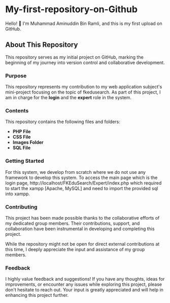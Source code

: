 # My-first-repository-on-Github
Hello! 👋 I'm Muhammad Aminuddin Bin Ramli, and this is my first upload on GitHub.

## About This Repository
This repository serves as my initial project on GitHub, marking the beginning of my journey into version control and collaborative development.

### Purpose
This repository represents my contribution to my web application subject's mini-project focusing on the topic of fkedusearch. As part of this project, I am in charge for the **login** and the **expert** role in the system.

### Contents

This repository contains the following files and folders:

- **PHP File**
- **CSS File**
- **Images Folder**
- **SQL File**

### Getting Started

For this system, we develop from scratch where we do not use any framework to develop this system.
To access the main page which is the login page, http://localhost/FKEduSearch/Expert/index.php
which required to start the xampp [Apache, MySQL] and need to import the provided sql into xampp.

### Contributing

This project has been made possible thanks to the collaborative efforts of my dedicated group members. Their contributions, support, and collaboration have been instrumental in developing and completing this project.

While the repository might not be open for direct external contributions at this time, I deeply appreciate the input and assistance of my group members.

### Feedback

I highly value feedback and suggestions! If you have any thoughts, ideas for improvements, or encounter any issues while exploring this project, please don't hesitate to reach out. Your input is greatly appreciated and will help in enhancing this project further.

